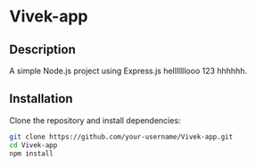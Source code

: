 # Vivek-app

## Description
A simple Node.js project using Express.js helllllllooo 123  hhhhhh.

## Installation
Clone the repository and install dependencies:
```sh
git clone https://github.com/your-username/Vivek-app.git
cd Vivek-app
npm install
